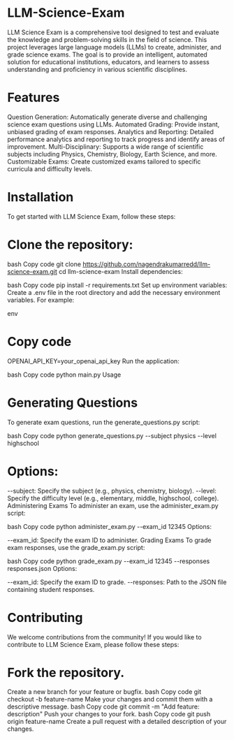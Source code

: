 # LLM-Science-Exam
LLM Science Exam is a comprehensive tool designed to test and evaluate the knowledge and problem-solving skills in the field of science.
This project leverages large language models (LLMs) to create, administer, and grade science exams. The goal is to provide an intelligent, automated solution for educational institutions, educators, and learners to assess understanding and proficiency in various scientific disciplines.
# Features
Question Generation: Automatically generate diverse and challenging science exam questions using LLMs.
Automated Grading: Provide instant, unbiased grading of exam responses.
Analytics and Reporting: Detailed performance analytics and reporting to track progress and identify areas of improvement.
Multi-Disciplinary: Supports a wide range of scientific subjects including Physics, Chemistry, Biology, Earth Science, and more.
Customizable Exams: Create customized exams tailored to specific curricula and difficulty levels.
# Installation
To get started with LLM Science Exam, follow these steps:

# Clone the repository:

bash
Copy code
git clone https://github.com/nagendrakumarredd/llm-science-exam.git
cd llm-science-exam
Install dependencies:

bash
Copy code
pip install -r requirements.txt
Set up environment variables:
Create a .env file in the root directory and add the necessary environment variables. For example:

env
# Copy code
OPENAI_API_KEY=your_openai_api_key
Run the application:

bash
Copy code
python main.py
Usage
# Generating Questions
To generate exam questions, run the generate_questions.py script:

bash
Copy code
python generate_questions.py --subject physics --level highschool
# Options:

--subject: Specify the subject (e.g., physics, chemistry, biology).
--level: Specify the difficulty level (e.g., elementary, middle, highschool, college).
Administering Exams
To administer an exam, use the administer_exam.py script:

bash
Copy code
python administer_exam.py --exam_id 12345
Options:

--exam_id: Specify the exam ID to administer.
Grading Exams
To grade exam responses, use the grade_exam.py script:

bash
Copy code
python grade_exam.py --exam_id 12345 --responses responses.json
Options:

--exam_id: Specify the exam ID to grade.
--responses: Path to the JSON file containing student responses.
# Contributing
We welcome contributions from the community! If you would like to contribute to LLM Science Exam, please follow these steps:

# Fork the repository.
Create a new branch for your feature or bugfix.
bash
Copy code
git checkout -b feature-name
Make your changes and commit them with a descriptive message.
bash
Copy code
git commit -m "Add feature: description"
Push your changes to your fork.
bash
Copy code
git push origin feature-name
Create a pull request with a detailed description of your changes.

